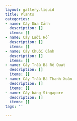 ```yaml
---
layout: gallery.liquid
title: Plants
categories:
- name: Cây Dừa Cảnh
  description: []
  items: []
- name: Cây Lưỡi Hổ
  description: []
  items: []
- name: Cây Chuối Cảnh
  description: []
  items: []
- name: Cây Trầu Bà Rẻ Quạt
  description: []
  items: []
- name: Cây Trầu Bà Thanh Xuân
  description: []
  items: []
- name: Cây bàng Singapore
  description: []
  items: []
tags: ''

---
```

